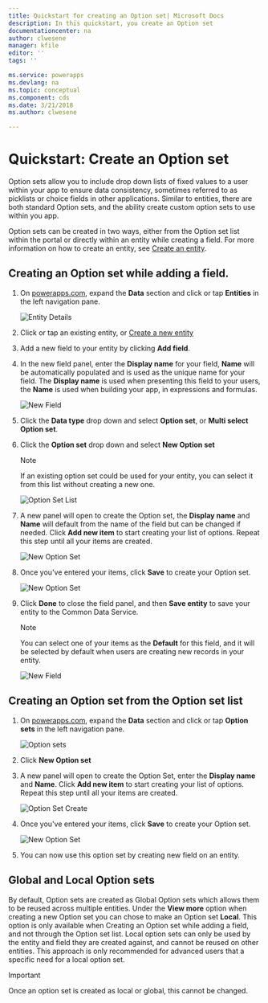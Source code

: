 ```yaml
---
title: Quickstart for creating an Option set| Microsoft Docs
description: In this quickstart, you create an Option set
documentationcenter: na
author: clwesene
manager: kfile
editor: ''
tags: ''

ms.service: powerapps
ms.devlang: na
ms.topic: conceptual
ms.component: cds
ms.date: 3/21/2018
ms.author: clwesene

---
```

# Quickstart: Create an Option set

Option sets allow you to include drop down lists of fixed values to a user within your app to ensure data consistency, sometimes referred to as picklists or choice fields in other applications. Similar to entities, there are both standard Option sets, and the ability create custom option sets to use within you app.

Option sets can be created in two ways, either from the Option set list within the portal or directly within an entity while creating a field. For more information on how to create an entity, see [Create an entity](data-platform-create-entity.md).

## Creating an Option set while adding a field.

1. On [powerapps.com](https://web.powerapps.com), expand the **Data** section and click or tap **Entities** in the left navigation pane.

    ![Entity Details](./media/data-platform-cds-create-entity/entitylist.png "Entity List")

2. Click or tap an existing entity, or [Create a new entity](data-platform-create-entity.md)

3. Add a new field to your entity by clicking **Add field**.

4. In the new field panel, enter the **Display name** for your field, **Name** will be automatically populated and is used as the unique name for your field. The **Display name** is used when presenting this field to your users, the **Name** is used when building your app, in expressions and formulas.

    ![New Field](./media/data-platform-cds-create-entity/newfieldpanel.png "New Field Panel")

5. Click the **Data type** drop down and select **Option set**, or **Multi select Option set**.

6. Click the **Option set** drop down and select **New Option set**

    > [!NOTE]
    > If an existing option set could be used for your entity, you can select it from this list without creating a new one.

    ![Option Set List](./media/data-platform-cds-newoptionset/fieldpanel-1.png "Option Set list")

7. A new panel will open to create the Option set, the **Display name** and **Name** will default from the name of the field but can be changed if needed. Click **Add new item** to start creating your list of options. Repeat this step until all your items are created.

    ![New Option Set](./media/data-platform-cds-newoptionset/field-optionsetpanel.png "New Option Set")

8. Once you've entered your items, click **Save** to create your Option set.

    ![New Option Set](./media/data-platform-cds-newoptionset/field-optionsetpanel-values.png "New Option Set")

9. Click **Done** to close the field panel, and then **Save entity** to save your entity to the Common Data Service.

    > [!NOTE]
    > You can select one of your items as the **Default** for this field, and it will be selected by default when users are creating new records in your entity.

    ![New Field](./media/data-platform-cds-newoptionset/fieldpanel-2.png "New Field Panel")

## Creating an Option set from the Option set list

1. On [powerapps.com](https://web.powerapps.com), expand the **Data** section and click or tap **Option sets** in the left navigation pane.

    ![Option sets](./media/data-platform-cds-newoptionset/optionsetlist.png "Option set List")

2. Click **New Option set**

3. A new panel will open to create the Option Set, enter the **Display name** and **Name**. Click **Add new item** to start creating your list of options. Repeat this step until all your items are created.

    ![Option Set Create](./media/data-platform-cds-newoptionset/optionset-create.png "Option Set Create")

4. Once you've entered your items, click **Save** to create your Option set.

    ![New Option Set](./media/data-platform-cds-newoptionset/optionset-create-values.png "New Option Set")

5. You can now use this option set by creating new field on an entity.

## Global and Local Option sets

By default, Option sets are created as Global Option sets which allows them to be reused across multiple entities. Under the **View more** option when creating a new Option set you can chose to make an Option set **Local**. This option is only available when Creating an Option set while adding a field, and not through the Option set list. Local option sets can only be used by the entity and field they are created against, and cannot be reused on other entities. This approach is only recommended for advanced users that a specific need for a local option set.

> [!IMPORTANT]
> Once an option set is created as local or global, this cannot be changed.
